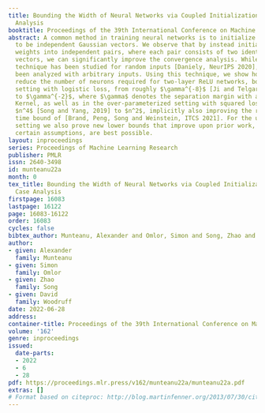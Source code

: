```yaml
---
title: Bounding the Width of Neural Networks via Coupled Initialization A Worst Case
  Analysis
booktitle: Proceedings of the 39th International Conference on Machine Learning
abstract: A common method in training neural networks is to initialize all the weights
  to be independent Gaussian vectors. We observe that by instead initializing the
  weights into independent pairs, where each pair consists of two identical Gaussian
  vectors, we can significantly improve the convergence analysis. While a similar
  technique has been studied for random inputs [Daniely, NeurIPS 2020], it has not
  been analyzed with arbitrary inputs. Using this technique, we show how to significantly
  reduce the number of neurons required for two-layer ReLU networks, both in the under-parameterized
  setting with logistic loss, from roughly $\gamma^{-8}$ [Ji and Telgarsky, ICLR 2020]
  to $\gamma^{-2}$, where $\gamma$ denotes the separation margin with a Neural Tangent
  Kernel, as well as in the over-parameterized setting with squared loss, from roughly
  $n^4$ [Song and Yang, 2019] to $n^2$, implicitly also improving the recent running
  time bound of [Brand, Peng, Song and Weinstein, ITCS 2021]. For the under-parameterized
  setting we also prove new lower bounds that improve upon prior work, and that under
  certain assumptions, are best possible.
layout: inproceedings
series: Proceedings of Machine Learning Research
publisher: PMLR
issn: 2640-3498
id: munteanu22a
month: 0
tex_title: Bounding the Width of Neural Networks via Coupled Initialization A Worst
  Case Analysis
firstpage: 16083
lastpage: 16122
page: 16083-16122
order: 16083
cycles: false
bibtex_author: Munteanu, Alexander and Omlor, Simon and Song, Zhao and Woodruff, David
author:
- given: Alexander
  family: Munteanu
- given: Simon
  family: Omlor
- given: Zhao
  family: Song
- given: David
  family: Woodruff
date: 2022-06-28
address:
container-title: Proceedings of the 39th International Conference on Machine Learning
volume: '162'
genre: inproceedings
issued:
  date-parts:
  - 2022
  - 6
  - 28
pdf: https://proceedings.mlr.press/v162/munteanu22a/munteanu22a.pdf
extras: []
# Format based on citeproc: http://blog.martinfenner.org/2013/07/30/citeproc-yaml-for-bibliographies/
---
```

